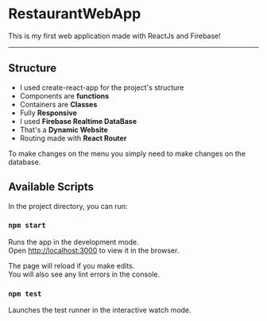 # RestaurantWebApp
This is my first web application made with ReactJs and Firebase!
<hr/>
<h2> Structure </h2>
<ul>
  <li> I used create-react-app for the project's structure</li>
  <li> Components are <b>functions</b> </li>
  <li> Containers are <b>Classes</b> </li>
  <li> Fully <b>Responsive</b> </li>
  <li> I used <b>Firebase Realtime DataBase</b> </li>
  <li> That's a <b>Dynamic Website</b> </li>
  <li> Routing made with <b>React Router</b> </li>
 </ul>

To make changes on the menu you simply need to make changes on the database.

## Available Scripts

In the project directory, you can run:

### `npm start`

Runs the app in the development mode.<br>
Open [http://localhost:3000](http://localhost:3000) to view it in the browser.

The page will reload if you make edits.<br>
You will also see any lint errors in the console.

### `npm test`

Launches the test runner in the interactive watch mode.<br>


